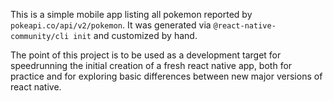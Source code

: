 This is a simple mobile app listing all pokemon reported by `pokeapi.co/api/v2/pokemon`.  It was generated via `@react-native-community/cli init` and customized by hand.

The point of this project is to be used as a development target for speedrunning the initial creation of a fresh react native app, both for practice and for exploring basic differences between new major versions of react native.